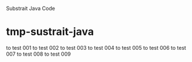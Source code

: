 Substrait Java Code
# tmp-sustrait-java

to test 001
to test 002
to test 003
to test 004
to test 005
to test 006
to test 007
to test 008
to test 009
